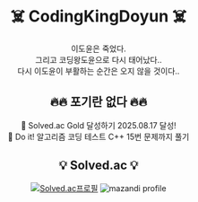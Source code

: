 <h1 align="center"> ☠️ CodingKingDoyun ☠️ </h1>
<div align="center">
  이도윤은 죽었다.</br>
  그리고 코딩왕도윤으로 다시 태어났다..</br>
  다시 이도윤이 부활하는 순간은 오지 않을 것이다..</br>
</div>

<h2 align="center"> 🔥🔥 포기란 없다 🔥🔥 </h2>
<div align="center">
  💪 Solved.ac Gold 달성하기 2025.08.17 달성!</br> 
  💪 Do it! 알고리즘 코딩 테스트 C++ 15번 문제까지 풀기</br>
</div>

<h2 align="center"> 💡 Solved.ac 💡 </h2>
<div align="center">
  
  [![Solved.ac프로필](http://mazassumnida.wtf/api/generate_badge?boj=dmdkrehdbs)](https://solved.ac/dmdkrehdbs)
  ![mazandi profile](http://mazandi.herokuapp.com/api?handle=dmdkrehdbs&theme=warm)
</div>

